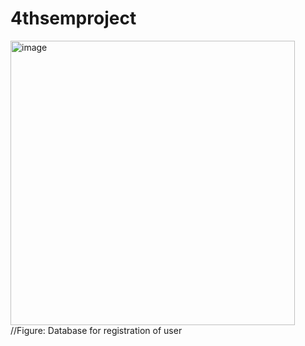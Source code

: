 # 4thsemproject

<img width="455" alt="image" src="https://github.com/user-attachments/assets/07d892b4-ba24-42c4-b727-c4f94e7425ca" /> //Figure: Database for registration of user

